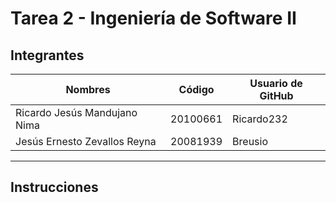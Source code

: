 # Tarea 2 - Ingeniería de Software II
## Integrantes

| Nombres  | Código | Usuario de GitHub |
| ------------- | ------------- | ------------- |
| Ricardo Jesús Mandujano Nima  | 20100661  | Ricardo232 |
| Jesús Ernesto Zevallos Reyna  | 20081939  | Breusio |

***

## Instrucciones
